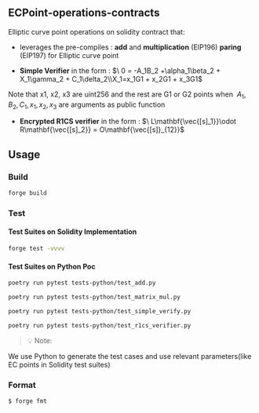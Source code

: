 ## ECPoint-operations-contracts


Elliptic curve point operations on solidity contract that:

- leverages the pre-compiles : **add** and **multiplication** (EIP196) **paring** (EIP197) for Elliptic curve point

- **Simple Verifier** in the form : $`\
0 = -A_1B_2 +\alpha_1\beta_2 + X_1\gamma_2 + C_1\delta_2\\X_1=x_1G1 + x_2G1 + x_3G1`$

Note that x1, x2, x3 are uint256 and the rest are G1 or G2 points when $`\
A_1, B_2, C_1, x_1,x_2,x_3`$ are arguments as public function

- **Encrypted R1CS verifier** in the form : $`\
L\mathbf{\vec{[s]_1}}\odot R\mathbf{\vec{[s]_2}} = O\mathbf{\vec{[s]}_{12}}`$


## Usage

### Build

```bash
forge build
```

### Test

#### Test Suites on Solidity Implementation

```bash
forge test -vvvv
```

#### Test Suites on Python Poc

```bash
poetry run pytest tests-python/test_add.py
```

```bash
poetry run pytest tests-python/test_matrix_mul.py
```

```bash
poetry run pytest tests-python/test_simple_verify.py
```

```bash
poetry run pytest tests-python/test_r1cs_verifier.py
```

> 💡 Note:

We use Python to generate the test cases and use relevant parameters(like EC points in Solidity test suites)

### Format

```bash
$ forge fmt
```